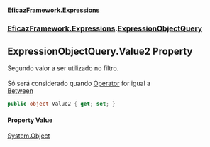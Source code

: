 #### [EficazFramework.Expressions](EficazFrameworkExpressions.md 'EficazFramework Expressions')
### [EficazFramework.Expressions](EficazFrameworkExpressions.md#EficazFramework.Expressions 'EficazFramework.Expressions').[ExpressionObjectQuery](EficazFramework.Expressions/ExpressionObjectQuery.md 'EficazFramework.Expressions.ExpressionObjectQuery')

## ExpressionObjectQuery.Value2 Property

Segundo valor a ser utilizado no filtro. <br/>  
Só será considerado quando [Operator](EficazFramework.Expressions/ExpressionObjectQuery/Operator.md 'EficazFramework.Expressions.ExpressionObjectQuery.Operator') for igual a  
[Between](EficazFramework.Enums/CompareMethod.md#EficazFramework.Enums.CompareMethod.Between 'EficazFramework.Enums.CompareMethod.Between')

```csharp
public object Value2 { get; set; }
```

#### Property Value
[System.Object](https://docs.microsoft.com/en-us/dotnet/api/System.Object 'System.Object')